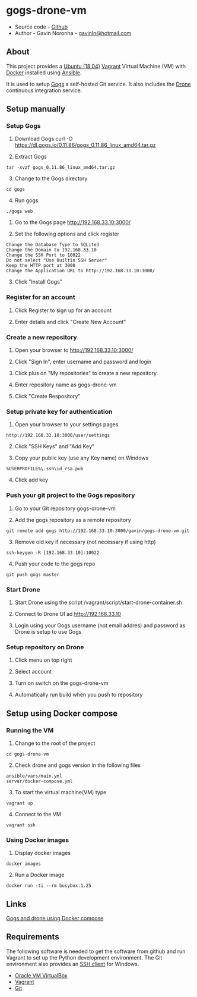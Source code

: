 # gogs-drone-vm

* Source code - [Github][10]
* Author - Gavin Noronha - <gavinln@hotmail.com>

[10]: https://github.com/gavinln/gogs-drone-vm

## About

This project provides a [Ubuntu (18.04)][20] [Vagrant][30] Virtual Machine
(VM) with [Docker][40] installed using [Ansible][50].

[20]: http://releases.ubuntu.com/18.04/
[30]: http://www.vagrantup.com/
[40]: https://www.docker.com/
[50]: https://www.ansible.com/

It is used to setup [Gogs][60] a self-hosted Git service. It also includes
the [Drone][70] continuous integration service.

[60]: https://gogs.io/
[70]: http://try.drone.io/

## Setup manually

### Setup Gogs

1. Download Gogs
curl -O https://dl.gogs.io/0.11.86/gogs_0.11.86_linux_amd64.tar.gz

2. Extract Gogs

```
tar -xvzf gogs_0.11.86_linux_amd64.tar.gz
```

3. Change to the Gogs directory

```
cd gogs
```

4. Run gogs

```
./gogs web
```

1. Go to the Gogs page http://192.168.33.10:3000/

2. Set the following options and click register

```
Change the Database Type to SQLite3
Change the Domain to 192.168.33.10
Change the SSH Port to 10022
Do not select "Use Builtin SSH Server"
Keep the HTTP port at 3000
Change the Application URL to http://192.168.33.10:3000/
```

3. Click "Install Gogs"

### Register for an account

1. Click Register to sign up for an account

2. Enter details and click "Create New Account"

### Create a new repository

1. Open your browser to http://192.168.33.10:3000/

2. Click "Sign In", enter username and password and login

3. Click plus on "My repositories" to create a new repository

4. Enter repository name as gogs-drone-vm

5. Click "Create Respository"

### Setup private key for authentication

1. Open your browser to your settings pages

```
http://192.168.33.10:3000/user/settings
```

2. Click "SSH Keys" and "Add Key"

3. Copy your public key (use any Key name) on Windows

```
%USERPROFILE%\.ssh\id_rsa.pub
```

4. Click add key

### Push your git project to the Gogs repository

1. Go to your Git repository gogs-drone-vm

2. Add the gogs repository as a remote repository

```
git remote add gogs http://192.168.33.10:3000/gavin/gogs-drone-vm.git
```

3. Remove old key if necessary (not necessary if using http)

```
ssh-keygen -R [192.168.33.10]:10022
```

4. Push your code to the gogs repo

```
git push gogs master
```

### Start Drone

1. Start Drone using the script
/vagrant/script/start-drone-container.sh

2. Connect to Drone UI ad http://192.168.33.10

3. Login using your Gogs username (not email addres) and password as Drone is
   setup to use Gogs

### Setup repository on Drone

1. Click menu on top right

2. Select account

3. Turn on switch on the gogs-drone-vm

4. Automatically run build when you push to repository

## Setup using Docker compose

### Running the VM

1. Change to the root of the project

```
cd gogs-drone-vm
```

2. Check drone and gogs version in the following files

```
ansible/vars/main.yml
server/docker-compose.yml
```

3. To start the virtual machine(VM) type

```
vagrant up
```

4. Connect to the VM

```
vagrant ssh
```

### Using Docker images

1. Display docker images

```
docker images
```

2. Run a Docker image

```
docker run -ti --rm busybox:1.25
```

## Links

[Gogs and drone using Docker compose][100]

[100]: https://medium.com/@jonas.d.isberg/gogs-drone-using-docker-compose-49b50e0fc6f8

## Requirements

The following software is needed to get the software from github and run
Vagrant to set up the Python development environment. The Git environment
also provides an [SSH  client][200] for Windows.

* [Oracle VM VirtualBox][210]
* [Vagrant][220]
* [Git][230]

[200]: http://en.wikipedia.org/wiki/Secure_Shell
[210]: https://www.virtualbox.org/
[220]: http://vagrantup.com/
[230]: http://git-scm.com/
